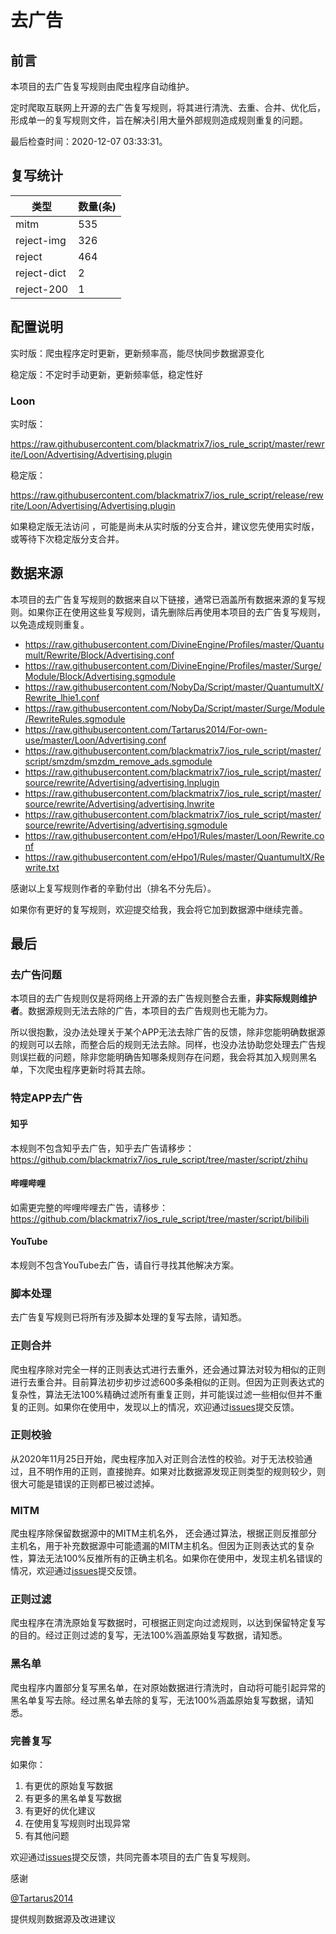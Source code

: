 # 去广告

## 前言

本项目的去广告复写规则由爬虫程序自动维护。

定时爬取互联网上开源的去广告复写规则，将其进行清洗、去重、合并、优化后，形成单一的复写规则文件，旨在解决引用大量外部规则造成规则重复的问题。




最后检查时间：2020-12-07 03:33:31。

## 复写统计

| 类型 | 数量(条) |
| ---- | ---- |
| mitm | 535 |
| reject-img | 326 |
| reject | 464 |
| reject-dict | 2 |
| reject-200 | 1 |
## 配置说明

实时版：爬虫程序定时更新，更新频率高，能尽快同步数据源变化

稳定版：不定时手动更新，更新频率低，稳定性好

### Loon 

实时版：

https://raw.githubusercontent.com/blackmatrix7/ios_rule_script/master/rewrite/Loon/Advertising/Advertising.plugin

稳定版：

https://raw.githubusercontent.com/blackmatrix7/ios_rule_script/release/rewrite/Loon/Advertising/Advertising.plugin

如果稳定版无法访问 ，可能是尚未从实时版的分支合并，建议您先使用实时版，或等待下次稳定版分支合并。

## 数据来源

本项目的去广告复写规则的数据来自以下链接，通常已涵盖所有数据来源的复写规则。如果你正在使用这些复写规则，请先删除后再使用本项目的去广告复写规则，以免造成规则重复。

- https://raw.githubusercontent.com/DivineEngine/Profiles/master/Quantumult/Rewrite/Block/Advertising.conf
- https://raw.githubusercontent.com/DivineEngine/Profiles/master/Surge/Module/Block/Advertising.sgmodule
- https://raw.githubusercontent.com/NobyDa/Script/master/QuantumultX/Rewrite_lhie1.conf
- https://raw.githubusercontent.com/NobyDa/Script/master/Surge/Module/RewriteRules.sgmodule
- https://raw.githubusercontent.com/Tartarus2014/For-own-use/master/Loon/Advertising.conf
- https://raw.githubusercontent.com/blackmatrix7/ios_rule_script/master/script/smzdm/smzdm_remove_ads.sgmodule
- https://raw.githubusercontent.com/blackmatrix7/ios_rule_script/master/source/rewrite/Advertising/advertising.lnplugin
- https://raw.githubusercontent.com/blackmatrix7/ios_rule_script/master/source/rewrite/Advertising/advertising.lnwrite
- https://raw.githubusercontent.com/blackmatrix7/ios_rule_script/master/source/rewrite/Advertising/advertising.sgmodule
- https://raw.githubusercontent.com/eHpo1/Rules/master/Loon/Rewrite.conf
- https://raw.githubusercontent.com/eHpo1/Rules/master/QuantumultX/Rewrite.txt


感谢以上复写规则作者的辛勤付出（排名不分先后）。

如果你有更好的复写规则，欢迎提交给我，我会将它加到数据源中继续完善。

## 最后

### 去广告问题

本项目的去广告规则仅是将网络上开源的去广告规则整合去重，**非实际规则维护者**。数据源规则无法去除的广告，本项目的去广告规则也无能为力。

所以很抱歉，没办法处理关于某个APP无法去除广告的反馈，除非您能明确数据源的规则可以去除，而整合后的规则无法去除。同样，也没办法协助您处理去广告规则误拦截的问题，除非您能明确告知哪条规则存在问题，我会将其加入规则黑名单，下次爬虫程序更新时将其去除。

### 特定APP去广告

#### 知乎

本规则不包含知乎去广告，知乎去广告请移步：https://github.com/blackmatrix7/ios_rule_script/tree/master/script/zhihu

#### 哔哩哔哩

如需更完整的哔哩哔哩去广告，请移步：https://github.com/blackmatrix7/ios_rule_script/tree/master/script/bilibili

#### YouTube

本规则不包含YouTube去广告，请自行寻找其他解决方案。

### 脚本处理

去广告复写规则已将所有涉及脚本处理的复写去除，请知悉。

### 正则合并

爬虫程序除对完全一样的正则表达式进行去重外，还会通过算法对较为相似的正则进行去重合并。目前算法初步初步过滤600多条相似的正则。但因为正则表达式的复杂性，算法无法100%精确过滤所有重复正则，并可能误过滤一些相似但并不重复的正则。如果你在使用中，发现以上的情况，欢迎通过[issues](https://github.com/blackmatrix7/ios_rule_script/issues/new)提交反馈。

### 正则校验

从2020年11月25日开始，爬虫程序加入对正则合法性的校验。对于无法校验通过，且不明作用的正则，直接抛弃。如果对比数据源发现正则类型的规则较少，则很大可能是错误的正则都已被过滤掉。

### MITM

爬虫程序除保留数据源中的MITM主机名外， 还会通过算法，根据正则反推部分主机名，用于补充数据源中可能遗漏的MITM主机名。但因为正则表达式的复杂性，算法无法100%反推所有的正确主机名。如果你在使用中，发现主机名错误的情况，欢迎通过[issues](https://github.com/blackmatrix7/ios_rule_script/issues/new)提交反馈。

### 正则过滤

爬虫程序在清洗原始复写数据时，可根据正则定向过滤规则，以达到保留特定复写的目的。经过正则过滤的复写，无法100%涵盖原始复写数据，请知悉。

### 黑名单

爬虫程序内置部分复写黑名单，在对原始数据进行清洗时，自动将可能引起异常的黑名单复写去除。经过黑名单去除的复写，无法100%涵盖原始复写数据，请知悉。

### 完善复写

如果你：

1. 有更优的原始复写数据
2. 有更多的黑名单复写数据
3. 有更好的优化建议
4. 在使用复写规则时出现异常
5. 有其他问题

欢迎通过[issues](https://github.com/blackmatrix7/ios_rule_script/issues/new)提交反馈，共同完善本项目的去广告复写规则。

感谢

[@Tartarus2014](https://github.com/Tartarus2014)

提供规则数据源及改进建议